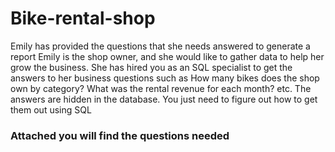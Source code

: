 # Bike-rental-shop
Emily has provided the questions that she needs answered to generate a report
Emily is the shop owner, and she would like to gather data to help her grow the 
business. She has hired you as an SQL specialist to get the answers to her 
business questions such as How many bikes does the shop own by category? 
What was the rental revenue for each month? etc. The answers are hidden in the 
database. You just need to figure out how to get them out using SQL
### Attached you will find the questions needed
